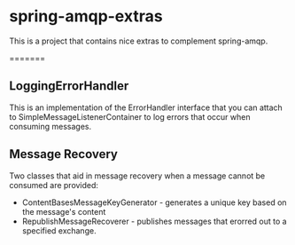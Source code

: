 # spring-amqp-extras
This is a project that contains nice extras to complement spring-amqp.







=======
## LoggingErrorHandler
This is an implementation of the ErrorHandler interface that you can attach to SimpleMessageListenerContainer to log errors that occur when consuming messages.


## Message Recovery
Two classes that aid in message recovery when a message cannot be consumed are provided: 

* ContentBasesMessageKeyGenerator - generates a unique key based on the message's content
* RepublishMessageRecoverer - publishes messages that erorred out to a specified exchange. 


